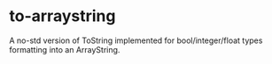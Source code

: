 # to-arraystring

A no-std version of ToString implemented for bool/integer/float types formatting into an ArrayString.
